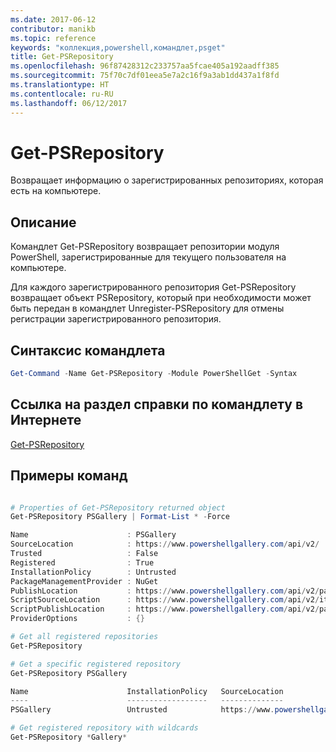 ```yaml
---
ms.date: 2017-06-12
contributor: manikb
ms.topic: reference
keywords: "коллекция,powershell,командлет,psget"
title: Get-PSRepository
ms.openlocfilehash: 96f87428312c233757aa5fcae405a192aadff385
ms.sourcegitcommit: 75f70c7df01eea5e7a2c16f9a3ab1dd437a1f8fd
ms.translationtype: HT
ms.contentlocale: ru-RU
ms.lasthandoff: 06/12/2017
---
```

# <a name="get-psrepository"></a>Get-PSRepository

Возвращает информацию о зарегистрированных репозиториях, которая есть на компьютере.

## <a name="description"></a>Описание

Командлет Get-PSRepository возвращает репозитории модуля PowerShell, зарегистрированные для текущего пользователя на компьютере.

Для каждого зарегистрированного репозитория Get-PSRepository возвращает объект PSRepository, который при необходимости может быть передан в командлет Unregister-PSRepository для отмены регистрации зарегистрированного репозитория.

## <a name="cmdlet-syntax"></a>Синтаксис командлета
```powershell
Get-Command -Name Get-PSRepository -Module PowerShellGet -Syntax
```

## <a name="cmdlet-online-help-reference"></a>Ссылка на раздел справки по командлету в Интернете

[Get-PSRepository](http://go.microsoft.com/fwlink/?LinkID=517127)

## <a name="example-commands"></a>Примеры команд

```powershell

# Properties of Get-PSRepository returned object
Get-PSRepository PSGallery | Format-List * -Force

Name                      : PSGallery
SourceLocation            : https://www.powershellgallery.com/api/v2/
Trusted                   : False
Registered                : True
InstallationPolicy        : Untrusted
PackageManagementProvider : NuGet
PublishLocation           : https://www.powershellgallery.com/api/v2/package/
ScriptSourceLocation      : https://www.powershellgallery.com/api/v2/items/psscript/
ScriptPublishLocation     : https://www.powershellgallery.com/api/v2/package/
ProviderOptions           : {}

# Get all registered repositories
Get-PSRepository

# Get a specific registered repository
Get-PSRepository PSGallery

Name                      InstallationPolicy   SourceLocation
----                      ------------------   --------------
PSGallery                 Untrusted            https://www.powershellgallery.com/api/v2/

# Get registered repository with wildcards
Get-PSRepository *Gallery*

```

